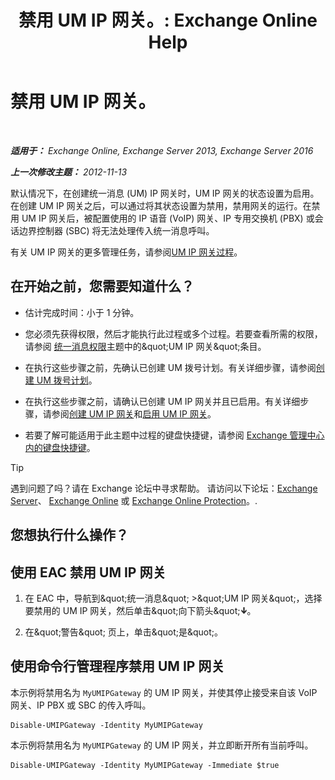 ﻿---
title: '禁用 UM IP 网关。: Exchange Online Help'
TOCTitle: 禁用 UM IP 网关。
ms:assetid: fe3a8797-1230-49cb-a839-ccec238266b6
ms:mtpsurl: https://technet.microsoft.com/zh-cn/library/Bb125257(v=EXCHG.150)
ms:contentKeyID: 50492053
ms.date: 05/23/2018
mtps_version: v=EXCHG.150
ms.translationtype: MT
---

# 禁用 UM IP 网关。

 

_**适用于：** Exchange Online, Exchange Server 2013, Exchange Server 2016_

_**上一次修改主题：** 2012-11-13_

默认情况下，在创建统一消息 (UM) IP 网关时，UM IP 网关的状态设置为启用。在创建 UM IP 网关之后，可以通过将其状态设置为禁用，禁用网关的运行。在禁用 UM IP 网关后，被配置使用的 IP 语音 (VoIP) 网关、IP 专用交换机 (PBX) 或会话边界控制器 (SBC) 将无法处理传入统一消息呼叫。

有关 UM IP 网关的更多管理任务，请参阅[UM IP 网关过程](um-ip-gateway-procedures-exchange-2013-help.md)。

## 在开始之前，您需要知道什么？

  - 估计完成时间：小于 1 分钟。

  - 您必须先获得权限，然后才能执行此过程或多个过程。若要查看所需的权限，请参阅 [统一消息权限](unified-messaging-permissions-exchange-2013-help.md)主题中的\&quot;UM IP 网关\&quot;条目。

  - 在执行这些步骤之前，先确认已创建 UM 拨号计划。有关详细步骤，请参阅[创建 UM 拨号计划](create-a-um-dial-plan-exchange-2013-help.md)。

  - 在执行这些步骤之前，请确认已创建 UM IP 网关并且已启用。有关详细步骤，请参阅[创建 UM IP 网关](create-a-um-ip-gateway-exchange-2013-help.md)和[启用 UM IP 网关](enable-a-um-ip-gateway-exchange-2013-help.md)。

  - 若要了解可能适用于此主题中过程的键盘快捷键，请参阅 [Exchange 管理中心内的键盘快捷键](keyboard-shortcuts-in-the-exchange-admin-center-exchange-online-protection-help.md)。

> [!tip]
> 遇到问题了吗？请在 Exchange 论坛中寻求帮助。 请访问以下论坛：<a href="https://go.microsoft.com/fwlink/p/?linkid=60612">Exchange Server</a>、 <a href="https://go.microsoft.com/fwlink/p/?linkid=267542">Exchange Online</a> 或 <a href="https://go.microsoft.com/fwlink/p/?linkid=285351">Exchange Online Protection</a>。.


## 您想执行什么操作？

## 使用 EAC 禁用 UM IP 网关

1.  在 EAC 中，导航到\&quot;统一消息\&quot; \>\&quot;UM IP 网关\&quot;，选择要禁用的 UM IP 网关，然后单击\&quot;向下箭头\&quot;![向下键图标](images/JJ150576.ef5ca57d-a033-457b-bd92-6361877c33d0(EXCHG.150).gif "向下键图标")。

2.  在\&quot;警告\&quot; 页上，单击\&quot;是\&quot;。

## 使用命令行管理程序禁用 UM IP 网关

本示例将禁用名为 `MyUMIPGateway` 的 UM IP 网关，并使其停止接受来自该 VoIP 网关、IP PBX 或 SBC 的传入呼叫。

    Disable-UMIPGateway -Identity MyUMIPGateway

本示例将禁用名为 `MyUMIPGateway` 的 UM IP 网关，并立即断开所有当前呼叫。

    Disable-UMIPGateway -Identity MyUMIPGateway -Immediate $true

